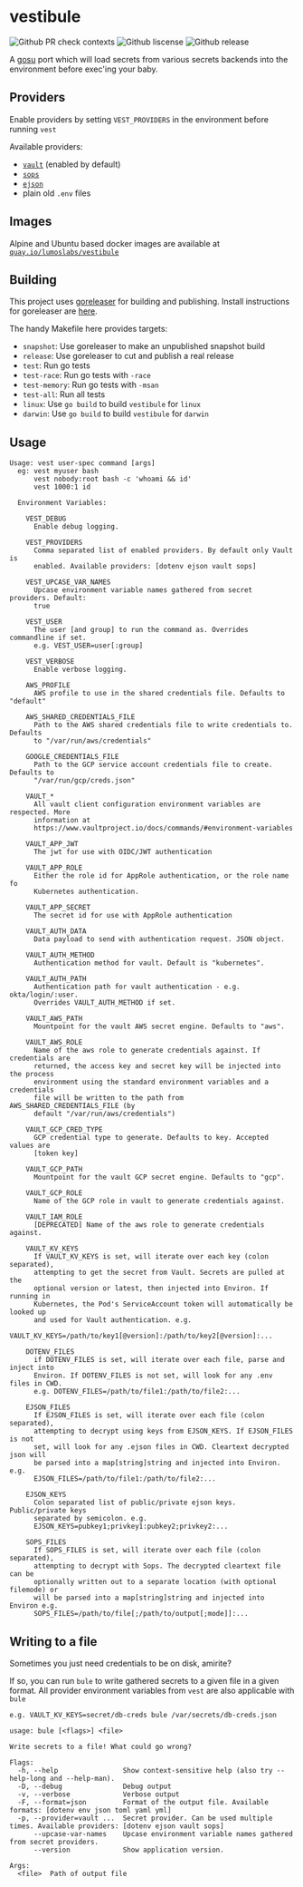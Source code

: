 # vestibule

![Github PR check contexts](https://img.shields.io/github/status/contexts/pulls/lumoslabs/vestibule/1.svg)
![Github liscense](https://img.shields.io/github/license/lumoslabs/vestibule.svg)
![Github release](https://img.shields.io/github/release-pre/lumoslabs/vestibule.svg)

A [gosu](https://github.com/tianon/gosu) port which will load secrets from various secrets backends into the environment before exec'ing your baby.

## Providers

Enable providers by setting `VEST_PROVIDERS` in the environment before running `vest`

Available providers:

* [`vault`](https://www.vaultproject.io) (enabled by default)
* [`sops`](https://github.com/mozilla/sops)
* [`ejson`](https://github.com/Shopify/ejson)
* plain old `.env` files

## Images

Alpine and Ubuntu based docker images are available at [`quay.io/lumoslabs/vestibule`](https://quay.io/repository/lumoslabs/vestibule?tag=latest&tab=tags)

## Building

This project uses [goreleaser](https://goreleaser.com/) for building and publishing.
Install instructions for goreleaser are [here](https://goreleaser.com/install/).

The handy Makefile here provides targets:

* `snapshot`: Use goreleaser to make an unpublished snapshot build
* `release`: Use goreleaser to cut and publish a real release
* `test`: Run go tests
* `test-race`: Run go tests with `-race`
* `test-memory`: Run go tests with `-msan`
* `test-all`: Run all tests
* `linux`: Use `go build` to build `vestibule` for `linux`
* `darwin`: Use `go build` to build `vestibule` for `darwin`

## Usage

    Usage: vest user-spec command [args]
      eg: vest myuser bash
          vest nobody:root bash -c 'whoami && id'
          vest 1000:1 id

      Environment Variables:

        VEST_DEBUG
          Enable debug logging.

        VEST_PROVIDERS
          Comma separated list of enabled providers. By default only Vault is
          enabled. Available providers: [dotenv ejson vault sops]

        VEST_UPCASE_VAR_NAMES
          Upcase environment variable names gathered from secret providers. Default:
          true

        VEST_USER
          The user [and group] to run the command as. Overrides commandline if set.
          e.g. VEST_USER=user[:group]

        VEST_VERBOSE
          Enable verbose logging.

        AWS_PROFILE
          AWS profile to use in the shared credentials file. Defaults to "default"

        AWS_SHARED_CREDENTIALS_FILE
          Path to the AWS shared credentials file to write credentials to. Defaults
          to "/var/run/aws/credentials"

        GOOGLE_CREDENTIALS_FILE
          Path to the GCP service account credentials file to create. Defaults to
          "/var/run/gcp/creds.json"

        VAULT_*
          All vault client configuration environment variables are respected. More
          information at
          https://www.vaultproject.io/docs/commands/#environment-variables

        VAULT_APP_JWT
          The jwt for use with OIDC/JWT authentication

        VAULT_APP_ROLE
          Either the role id for AppRole authentication, or the role name fo
          Kubernetes authentication.

        VAULT_APP_SECRET
          The secret id for use with AppRole authentication

        VAULT_AUTH_DATA
          Data payload to send with authentication request. JSON object.

        VAULT_AUTH_METHOD
          Authentication method for vault. Default is "kubernetes".

        VAULT_AUTH_PATH
          Authentication path for vault authentication - e.g. okta/login/:user.
          Overrides VAULT_AUTH_METHOD if set.

        VAULT_AWS_PATH
          Mountpoint for the vault AWS secret engine. Defaults to "aws".

        VAULT_AWS_ROLE
          Name of the aws role to generate credentials against. If credentials are
          returned, the access key and secret key will be injected into the process
          environment using the standard environment variables and a credentials
          file will be written to the path from AWS_SHARED_CREDENTIALS_FILE (by
          default "/var/run/aws/credentials")

        VAULT_GCP_CRED_TYPE
          GCP credential type to generate. Defaults to key. Accepted values are
          [token key]

        VAULT_GCP_PATH
          Mountpoint for the vault GCP secret engine. Defaults to "gcp".

        VAULT_GCP_ROLE
          Name of the GCP role in vault to generate credentials against.

        VAULT_IAM_ROLE
          [DEPRECATED] Name of the aws role to generate credentials against.

        VAULT_KV_KEYS
          If VAULT_KV_KEYS is set, will iterate over each key (colon separated),
          attempting to get the secret from Vault. Secrets are pulled at the
          optional version or latest, then injected into Environ. If running in
          Kubernetes, the Pod's ServiceAccount token will automatically be looked up
          and used for Vault authentication. e.g.
          VAULT_KV_KEYS=/path/to/key1[@version]:/path/to/key2[@version]:...

        DOTENV_FILES
          if DOTENV_FILES is set, will iterate over each file, parse and inject into
          Environ. If DOTENV_FILES is not set, will look for any .env files in CWD.
          e.g. DOTENV_FILES=/path/to/file1:/path/to/file2:...

        EJSON_FILES
          If EJSON_FILES is set, will iterate over each file (colon separated),
          attempting to decrypt using keys from EJSON_KEYS. If EJSON_FILES is not
          set, will look for any .ejson files in CWD. Cleartext decrypted json will
          be parsed into a map[string]string and injected into Environ. e.g.
          EJSON_FILES=/path/to/file1:/path/to/file2:...

        EJSON_KEYS
          Colon separated list of public/private ejson keys. Public/private keys
          separated by semicolon. e.g.
          EJSON_KEYS=pubkey1;privkey1:pubkey2;privkey2:...

        SOPS_FILES
          If SOPS_FILES is set, will iterate over each file (colon separated),
          attempting to decrypt with Sops. The decrypted cleartext file can be
          optionally written out to a separate location (with optional filemode) or
          will be parsed into a map[string]string and injected into Environ e.g.
          SOPS_FILES=/path/to/file[;/path/to/output[;mode]]:...

## Writing to a file

Sometimes you just need credentials to be on disk, amirite?

If so, you can run `bule` to write gathered secrets to a given file in a given format.
All provider environment variables from `vest` are also applicable with `bule`

    e.g. VAULT_KV_KEYS=secret/db-creds bule /var/secrets/db-creds.json

    usage: bule [<flags>] <file>

    Write secrets to a file! What could go wrong?

    Flags:
      -h, --help                Show context-sensitive help (also try --help-long and --help-man).
      -D, --debug               Debug output
      -v, --verbose             Verbose output
      -F, --format=json         Format of the output file. Available formats: [dotenv env json toml yaml yml]
      -p, --provider=vault ...  Secret provider. Can be used multiple times. Available providers: [dotenv ejson vault sops]
          --upcase-var-names    Upcase environment variable names gathered from secret providers.
          --version             Show application version.

    Args:
      <file>  Path of output file
